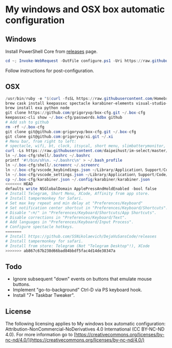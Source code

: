 # My windows and OSX box automatic configuration

## Windows

Install PowerShell Core from [releases](https://github.com/PowerShell/PowerShell/releases) page.

```ps1
cd ~; Invoke-WebRequest -OutFile configure.ps1 -Uri https://raw.githubusercontent.com/grigoryvp/box-cfg/master/configure.ps1; & .\configure.ps1
```

Follow instructions for post-configuration.

## OSX

```ps1
/usr/bin/ruby -e "$(curl -fsSL https://raw.githubusercontent.com/Homebrew/install/master/install)"
brew cask install keepassxc spectacle karabiner-elements visual-studio-code slimbatterymonitor yujitach-menumeters itsycal chatty vk-messenger transmission powershell obs mucommander
brew install exa python node
git clone https://github.com/grigoryvp/box-cfg.git ~/.box-cfg
keepassxc-cli show ~/.box-cfg/passwords.kdbx github
# Add ssh to github
rm -rf ~/.box-cfg
git clone git@github.com:grigoryvp/box-cfg.git ~/.box-cfg
git clone git@github.com:grigoryvp/xi.git ~/.xi
# Menu bar, from right to left:
# spectacle, wifi, bt, clock, itsycal, short menu, slimbatterymonitor, menumeters
curl -Ls https://raw.githubusercontent.com/daipeihust/im-select/master/install_mac.sh | sh
ln ~/.box-cfg/shell/.bashrc ~/.bashrc
printf '#!/bin/sh\n. ~/.bashrc\n' > ~/.bash_profile
ln ~/.box-cfg/shell/.screenrc ~/.screenrc
ln ~/.box-cfg/vscode_keybindings.json ~/Library/Application\ Support/Code/User/keybindings.json
ln ~/.box-cfg/vscode_settings.json ~/Library/Application\ Support/Code/User/settings.json
cp ~/.box-cfg/karabiner.json ~/.config/karabiner/karabiner.json
<<<<<<< HEAD
defaults write NSGlobalDomain ApplePressAndHoldEnabled -bool false
# Install Telegram, Short Menu, XCode, Affinity from app store.
# Install tampermonkey for Safari.
# Set max key repeat and min delay at "Preferences/Keyboard"
# Set notification center shortcut in "Preferences/Keyboard/Shortcuts".
# Disable "⇧⌘/" in "Preferences/Keyboard/Shortcuts/App Shortcuts".
# Disable corrections in "Preferences/Keyboard/Text".
# Add languages in "Preferences/Keyboard/Input Process".
# Configure spectacle hotkeys.
=======
# Install https://github.com/SSNikolaevich/DejaVuSansCode/releases
# Install tampermonkey for safari.
# Install from store: Telegram (Not "Telegram Desktop"!), XCode
>>>>>>> ab867c67b238d66bad84bbdf5fac4d14de38347a
```

## Todo

* Ignore subsequent "down" events on buttons that emulate mouse buttons.
* Implement "go-to-background" Ctrl-D via PS keyboard hook.
* Install "7+ Taskbar Tweaker".

## License

The following licensing applies to My windows box automatic configuration:
Attribution-NonCommercial-NoDerivatives 4.0 International
(CC BY-NC-ND 4.0). For more information go to
[https://creativecommons.org/licenses/by-nc-nd/4.0/](https://creativecommons.org/licenses/by-nc-nd/4.0/)
